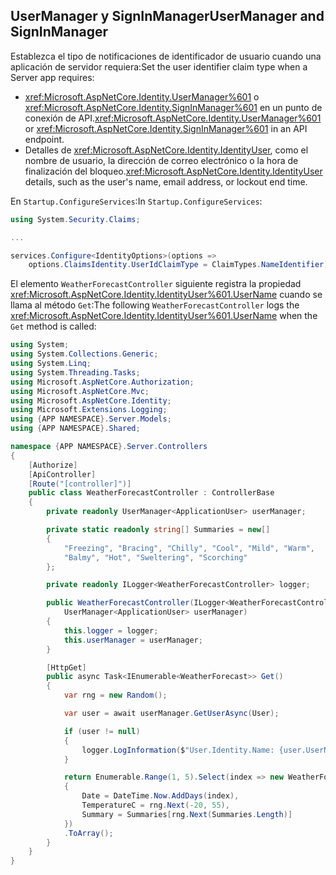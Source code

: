 ## <a name="usermanager-and-signinmanager"></a><span data-ttu-id="8f90b-101">UserManager y SignInManager</span><span class="sxs-lookup"><span data-stu-id="8f90b-101">UserManager and SignInManager</span></span>

<span data-ttu-id="8f90b-102">Establezca el tipo de notificaciones de identificador de usuario cuando una aplicación de servidor requiera:</span><span class="sxs-lookup"><span data-stu-id="8f90b-102">Set the user identifier claim type when a Server app requires:</span></span>

* <span data-ttu-id="8f90b-103"><xref:Microsoft.AspNetCore.Identity.UserManager%601> o <xref:Microsoft.AspNetCore.Identity.SignInManager%601> en un punto de conexión de API.</span><span class="sxs-lookup"><span data-stu-id="8f90b-103"><xref:Microsoft.AspNetCore.Identity.UserManager%601> or <xref:Microsoft.AspNetCore.Identity.SignInManager%601> in an API endpoint.</span></span>
* <span data-ttu-id="8f90b-104">Detalles de <xref:Microsoft.AspNetCore.Identity.IdentityUser>, como el nombre de usuario, la dirección de correo electrónico o la hora de finalización del bloqueo.</span><span class="sxs-lookup"><span data-stu-id="8f90b-104"><xref:Microsoft.AspNetCore.Identity.IdentityUser> details, such as the user's name, email address, or lockout end time.</span></span>

<span data-ttu-id="8f90b-105">En `Startup.ConfigureServices`:</span><span class="sxs-lookup"><span data-stu-id="8f90b-105">In `Startup.ConfigureServices`:</span></span>

```csharp
using System.Security.Claims;

...

services.Configure<IdentityOptions>(options => 
    options.ClaimsIdentity.UserIdClaimType = ClaimTypes.NameIdentifier);
```

<span data-ttu-id="8f90b-106">El elemento `WeatherForecastController` siguiente registra la propiedad <xref:Microsoft.AspNetCore.Identity.IdentityUser%601.UserName> cuando se llama al método `Get`:</span><span class="sxs-lookup"><span data-stu-id="8f90b-106">The following `WeatherForecastController` logs the <xref:Microsoft.AspNetCore.Identity.IdentityUser%601.UserName> when the `Get` method is called:</span></span>

```csharp
using System;
using System.Collections.Generic;
using System.Linq;
using System.Threading.Tasks;
using Microsoft.AspNetCore.Authorization;
using Microsoft.AspNetCore.Mvc;
using Microsoft.AspNetCore.Identity;
using Microsoft.Extensions.Logging;
using {APP NAMESPACE}.Server.Models;
using {APP NAMESPACE}.Shared;

namespace {APP NAMESPACE}.Server.Controllers
{
    [Authorize]
    [ApiController]
    [Route("[controller]")]
    public class WeatherForecastController : ControllerBase
    {
        private readonly UserManager<ApplicationUser> userManager;

        private static readonly string[] Summaries = new[]
        {
            "Freezing", "Bracing", "Chilly", "Cool", "Mild", "Warm", 
            "Balmy", "Hot", "Sweltering", "Scorching"
        };

        private readonly ILogger<WeatherForecastController> logger;

        public WeatherForecastController(ILogger<WeatherForecastController> logger, 
            UserManager<ApplicationUser> userManager)
        {
            this.logger = logger;
            this.userManager = userManager;
        }

        [HttpGet]
        public async Task<IEnumerable<WeatherForecast>> Get()
        {
            var rng = new Random();

            var user = await userManager.GetUserAsync(User);

            if (user != null)
            {
                logger.LogInformation($"User.Identity.Name: {user.UserName}");
            }

            return Enumerable.Range(1, 5).Select(index => new WeatherForecast
            {
                Date = DateTime.Now.AddDays(index),
                TemperatureC = rng.Next(-20, 55),
                Summary = Summaries[rng.Next(Summaries.Length)]
            })
            .ToArray();
        }
    }
}
```
